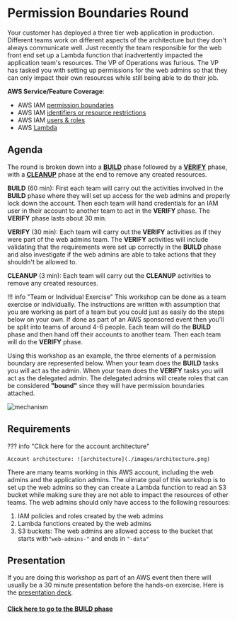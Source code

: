 # Permission Boundaries Round

Your customer has deployed a three tier web application in production. Different teams work on different aspects of the architecture but they don't always communicate well. Just recently the team responsible for the web front end set up a Lambda function that inadvertently impacted the application team's resources. The VP of Operations was furious. The VP has tasked you with setting up permissions for the web admins so that they can only impact their own resources while still being able to do their job. 

**AWS Service/Feature Coverage**: 

* AWS IAM [permission boundaries](https://docs.aws.amazon.com/IAM/latest/UserGuide/access_policies_boundaries.html) 
* AWS IAM [identifiers or resource restrictions](https://docs.aws.amazon.com/IAM/latest/UserGuide/reference_identifiers.html)
* AWS IAM [users & roles](https://docs.aws.amazon.com/IAM/latest/UserGuide/id.html)
* AWS [Lambda](https://docs.aws.amazon.com/lambda/latest/dg/welcome.html)
 
## Agenda

The round is broken down into a [**BUILD**](./build.md) phase followed by a [**VERIFY**](./verify.md) phase, with a [**CLEANUP**](./cleanup.md) phase at the end to remove any created resources.

**BUILD** (60 min): First each team will carry out the activities involved in the **BUILD** phase where they will set up access for the web admins and properly lock down the account. Then each team will hand credentials for an IAM user in their account to another team to act in the **VERIFY** phase. The **VERIFY** phase lasts about 30 min.

**VERIFY** (30 min): Each team will carry out the **VERIFY** activities as if they were part of the web admins team. The **VERIFY** activities will include validating that the requirements were set up correctly in the **BUILD** phase and also investigate if the web admins are able to take actions that they shouldn't be allowed to.

**CLEANUP** (3 min): Each team will carry out the **CLEANUP** activities to remove any created resources.


!!! info "Team or Individual Exercise"
	This workshop can be done as a team exercise or individually. The instructions are written with assumption that you are working as part of a team but you could just as easily do the steps below on your own. If done as part of an AWS sponsored event then you'll be split into teams of around 4-6 people. Each team will do the **BUILD** phase and then hand off their accounts to another team. Then each team will do the **VERIFY** phase. 

Using this workshop as an example, the three elements of a permission boundary are represented below. When your team does the **BUILD** tasks you will act as the admin. When your team does the **VERIFY** tasks you will act as the delegated admin. The delegated admins will create roles that can be considered **"bound"** since they will have permission boundaries attached.  

![mechanism](./images/permission-boundaries.png)

<!--### Point system
There is a point system for both the **BUILD** and **VERIFY**  activities. Each team also starts out with a number of points they can exchange for hints for various sections. 

Points earned during **VERIFY** Phase:

* 5 points for each requirement fulfilled by the team in the **BUILD** phase 
* 15 points for every major exploit found (components of an individual exploit cannot be combined, e.g. a public bucket that allows Read, Write and List is one exploit. 
-->

## Requirements

??? info "Click here for the account architecture"

	Account architecture: ![architecture](./images/architecture.png)

There are many teams working in this AWS account, including the web admins and the application admins.  The ulimate goal of this workshop is to set up the web admins so they can create a Lambda function to read an S3 bucket while making sure they are not able to impact the resources of other teams. The web admins should only have access to the following resources:

1. IAM policies and roles created by the web admins 
2. Lambda functions created by the web admins
3. S3 buckets: The web admins are allowed access to the bucket that starts  with`"web-admins-"` and ends in `"-data"`

## Presentation

If you are doing this workshop as part of an AWS event then there will usually be a 30 minute presentation before the hands-on exercise. Here is the [presentation deck](./presentation.pdf).



#### [Click here to go to the BUILD phase](./build.md)
